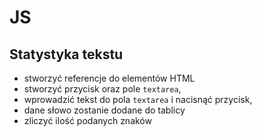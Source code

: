 # JS

## Statystyka tekstu

- stworzyć referencje do elementów HTML
- stworzyć przycisk oraz pole `textarea`,
- wprowadzić tekst do pola `textarea` i nacisnąć przycisk,
- dane słowo zostanie  dodane do tablicy
- zliczyć ilość podanych znaków  

